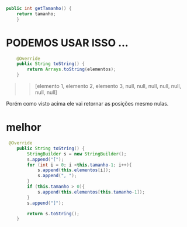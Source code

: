 ````java   
public int getTamanho() { 
    return tamanho;
    }
````
# PODEMOS USAR ISSO ...
````java
    @Override
    public String toString() {
        return Arrays.toString(elementos);
    }
````
>> [elemento 1, elemento 2, elemento 3, null, null, null, null, null, null, null]

Porém como visto acima ele vai retornar as posições mesmo nulas.

# melhor

````java
 @Override
    public String toString() {
        StringBuilder s = new StringBuilder(); 
        s.append("[");
        for (int i = 0; i <this.tamanho-1; i++){
            s.append(this.elementos[i]);
            s.append(", ");
        }
        if (this.tamanho > 0){
            s.append(this.elementos[this.tamanho-1]);
        }
        s.append("]");

        return s.toString();
    }
````